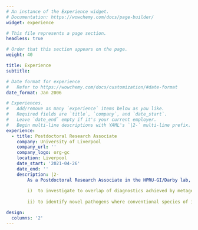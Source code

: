 ```yaml
---
# An instance of the Experience widget.
# Documentation: https://wowchemy.com/docs/page-builder/
widget: experience

# This file represents a page section.
headless: true

# Order that this section appears on the page.
weight: 40

title: Experience
subtitle:

# Date format for experience
#   Refer to https://wowchemy.com/docs/customization/#date-format
date_format: Jan 2006

# Experiences.
#   Add/remove as many `experience` items below as you like.
#   Required fields are `title`, `company`, and `date_start`.
#   Leave `date_end` empty if it's your current employer.
#   Begin multi-line descriptions with YAML's `|2-` multi-line prefix.
experience:
  - title: Postdoctoral Research Associate
    company: University of Liverpool
    company_url: ''
    company_logo: org-gc
    location: Liverpool
    date_start: '2021-04-26'
    date_end: ''
    description: |2-
        As a Postdoctoral Research Associate in the HPRU-GI/Darby lab, I currently perform genomic and bioinformatic research on Gastrointestinal Infections. I work primarily on a large data set of shotgun metagenomics data (~2000 samples) collected by the HPRU-GI and the INTEGRATE Project (www.integrateproject.org.uk) from cases of diarrhoea, the majority of which remain unexplained when using non-genomic methodologies. The primary aims of this research are:
        
        i)	to investigate to overlap of diagnostics achieved by metagenomic sequencing, with that of culturing and molecular (PCR) methodologies, for the identification known pathogens
        
        ii)	to identify novel pathogens where conventional species of interest (e.g. E. coli, Shigella spp., Campylobacter spp. and Norovirus) are not detected.

design:
  columns: '2'
---
```

